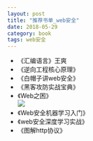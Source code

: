 ```yaml
---
layout: post
title: "推荐书单_web安全"
date: 2018-05-29
category: book 
tags: web安全
---
```


+ 《汇编语言》王爽
+ 《逆向工程核心原理》
+ 《白帽子讲web安全》
+ 《黑客攻防实战宝典》
+ 《Web之困》  
![](https://gss0.bdstatic.com/94o3dSag_xI4khGkpoWK1HF6hhy/baike/c0%3Dbaike80%2C5%2C5%2C80%2C26/sign=17be28a8a2ec08fa320d1bf538875608/e1fe9925bc315c60d415e7f88fb1cb1349547721.jpg)
+ 《Web安全机器学习入门》
+ 《web安全深度学习实战》
+ 《图解http协议》

